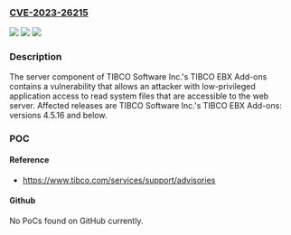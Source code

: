 ### [CVE-2023-26215](https://cve.mitre.org/cgi-bin/cvename.cgi?name=CVE-2023-26215)
![](https://img.shields.io/static/v1?label=Product&message=TIBCO%20EBX%20Add-ons&color=blue)
![](https://img.shields.io/static/v1?label=Version&message=0%3C%3D%204.5.16%20&color=brighgreen)
![](https://img.shields.io/static/v1?label=Vulnerability&message=Any%20application%20user%20can%20potentially%20read%20files%20that%20would%20normally%20only%20be%20accessible%20by%20server%20administrators.&color=brighgreen)

### Description

The server component of TIBCO Software Inc.'s TIBCO EBX Add-ons contains a vulnerability that allows an attacker with low-privileged application  access to read system files that are accessible to the web server. Affected releases are TIBCO Software Inc.'s TIBCO EBX Add-ons: versions 4.5.16 and below.

### POC

#### Reference
- https://www.tibco.com/services/support/advisories

#### Github
No PoCs found on GitHub currently.

